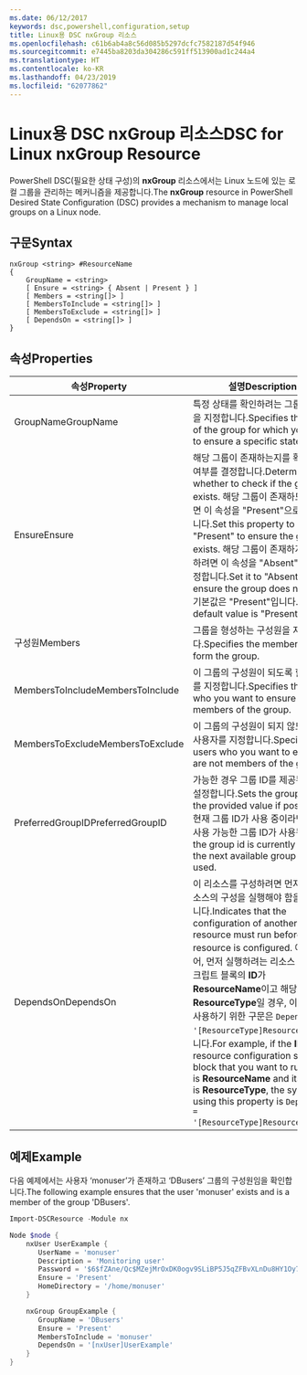 ```yaml
---
ms.date: 06/12/2017
keywords: dsc,powershell,configuration,setup
title: Linux용 DSC nxGroup 리소스
ms.openlocfilehash: c61b6ab4a8c56d085b5297dcfc7582187d54f946
ms.sourcegitcommit: e7445ba8203da304286c591ff513900ad1c244a4
ms.translationtype: HT
ms.contentlocale: ko-KR
ms.lasthandoff: 04/23/2019
ms.locfileid: "62077862"
---
```

# <a name="dsc-for-linux-nxgroup-resource"></a><span data-ttu-id="34779-103">Linux용 DSC nxGroup 리소스</span><span class="sxs-lookup"><span data-stu-id="34779-103">DSC for Linux nxGroup Resource</span></span>

<span data-ttu-id="34779-104">PowerShell DSC(필요한 상태 구성)의 **nxGroup** 리소스에서는 Linux 노드에 있는 로컬 그룹을 관리하는 메커니즘을 제공합니다.</span><span class="sxs-lookup"><span data-stu-id="34779-104">The **nxGroup** resource in PowerShell Desired State Configuration (DSC) provides a mechanism to manage local groups on a Linux node.</span></span>

## <a name="syntax"></a><span data-ttu-id="34779-105">구문</span><span class="sxs-lookup"><span data-stu-id="34779-105">Syntax</span></span>

```
nxGroup <string> #ResourceName
{
    GroupName = <string>
    [ Ensure = <string> { Absent | Present } ]
    [ Members = <string[]> ]
    [ MembersToInclude = <string[]> ]
    [ MembersToExclude = <string[]> ]
    [ DependsOn = <string[]> ]
}
```

## <a name="properties"></a><span data-ttu-id="34779-106">속성</span><span class="sxs-lookup"><span data-stu-id="34779-106">Properties</span></span>

|  <span data-ttu-id="34779-107">속성</span><span class="sxs-lookup"><span data-stu-id="34779-107">Property</span></span> |  <span data-ttu-id="34779-108">설명</span><span class="sxs-lookup"><span data-stu-id="34779-108">Description</span></span> |
|---|---|
| <span data-ttu-id="34779-109">GroupName</span><span class="sxs-lookup"><span data-stu-id="34779-109">GroupName</span></span>| <span data-ttu-id="34779-110">특정 상태를 확인하려는 그룹의 이름을 지정합니다.</span><span class="sxs-lookup"><span data-stu-id="34779-110">Specifies the name of the group for which you want to ensure a specific state.</span></span>|
| <span data-ttu-id="34779-111">Ensure</span><span class="sxs-lookup"><span data-stu-id="34779-111">Ensure</span></span>| <span data-ttu-id="34779-112">해당 그룹이 존재하는지를 확인할지 여부를 결정합니다.</span><span class="sxs-lookup"><span data-stu-id="34779-112">Determines whether to check if the group exists.</span></span> <span data-ttu-id="34779-113">해당 그룹이 존재하도록 하려면 이 속성을 "Present"으로 설정합니다.</span><span class="sxs-lookup"><span data-stu-id="34779-113">Set this property to "Present" to ensure the group exists.</span></span> <span data-ttu-id="34779-114">해당 그룹이 존재하지 않도록 하려면 이 속성을 "Absent"으로 설정합니다.</span><span class="sxs-lookup"><span data-stu-id="34779-114">Set it to "Absent" to ensure the group does not exist.</span></span> <span data-ttu-id="34779-115">기본값은 "Present"입니다.</span><span class="sxs-lookup"><span data-stu-id="34779-115">The default value is "Present".</span></span>|
| <span data-ttu-id="34779-116">구성원</span><span class="sxs-lookup"><span data-stu-id="34779-116">Members</span></span>| <span data-ttu-id="34779-117">그룹을 형성하는 구성원을 지정합니다.</span><span class="sxs-lookup"><span data-stu-id="34779-117">Specifies the members that form the group.</span></span>|
| <span data-ttu-id="34779-118">MembersToInclude</span><span class="sxs-lookup"><span data-stu-id="34779-118">MembersToInclude</span></span>| <span data-ttu-id="34779-119">이 그룹의 구성원이 되도록 할 사용자를 지정합니다.</span><span class="sxs-lookup"><span data-stu-id="34779-119">Specifies the users who you want to ensure are members of the group.</span></span>|
| <span data-ttu-id="34779-120">MembersToExclude</span><span class="sxs-lookup"><span data-stu-id="34779-120">MembersToExclude</span></span>| <span data-ttu-id="34779-121">이 그룹의 구성원이 되지 않도록 할 사용자를 지정합니다.</span><span class="sxs-lookup"><span data-stu-id="34779-121">Specifies the users who you want to ensure are not members of the group.</span></span>|
| <span data-ttu-id="34779-122">PreferredGroupID</span><span class="sxs-lookup"><span data-stu-id="34779-122">PreferredGroupID</span></span>| <span data-ttu-id="34779-123">가능한 경우 그룹 ID를 제공된 값으로 설정합니다.</span><span class="sxs-lookup"><span data-stu-id="34779-123">Sets the group id to the provided value if possible.</span></span> <span data-ttu-id="34779-124">현재 그룹 ID가 사용 중이라면 다음의 사용 가능한 그룹 ID가 사용됩니다.</span><span class="sxs-lookup"><span data-stu-id="34779-124">If the group id is currently in use, the next available group id is used.</span></span>|
| <span data-ttu-id="34779-125">DependsOn</span><span class="sxs-lookup"><span data-stu-id="34779-125">DependsOn</span></span> | <span data-ttu-id="34779-126">이 리소스를 구성하려면 먼저 다른 리소스의 구성을 실행해야 함을 나타냅니다.</span><span class="sxs-lookup"><span data-stu-id="34779-126">Indicates that the configuration of another resource must run before this resource is configured.</span></span> <span data-ttu-id="34779-127">예를 들어, 먼저 실행하려는 리소스 구성 스크립트 블록의 **ID**가 **ResourceName**이고 해당 형식이 **ResourceType**일 경우, 이 속성을 사용하기 위한 구문은 `DependsOn = '[ResourceType]ResourceName'`입니다.</span><span class="sxs-lookup"><span data-stu-id="34779-127">For example, if the **ID** of the resource configuration script block that you want to run first is **ResourceName** and its type is **ResourceType**, the syntax for using this property is `DependsOn = '[ResourceType]ResourceName'`.</span></span>|

## <a name="example"></a><span data-ttu-id="34779-128">예제</span><span class="sxs-lookup"><span data-stu-id="34779-128">Example</span></span>

<span data-ttu-id="34779-129">다음 예제에서는 사용자 ‘monuser’가 존재하고 ‘DBusers’ 그룹의 구성원임을 확인합니다.</span><span class="sxs-lookup"><span data-stu-id="34779-129">The following example ensures that the user 'monuser' exists and is a member of the group 'DBusers'.</span></span>

```powershell
Import-DSCResource -Module nx

Node $node {
    nxUser UserExample {
       UserName = 'monuser'
       Description = 'Monitoring user'
       Password = '$6$fZAne/Qc$MZejMrOxDK0ogv9SLiBP5J5qZFBvXLnDu8HY1Oy7ycX.Y3C7mGPUfeQy3A82ev3zIabhDQnj2ayeuGn02CqE/0'
       Ensure = 'Present'
       HomeDirectory = '/home/monuser'
    }

    nxGroup GroupExample {
       GroupName = 'DBusers'
       Ensure = 'Present'
       MembersToInclude = 'monuser'
       DependsOn = '[nxUser]UserExample'
    }
}
```